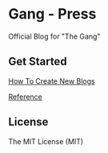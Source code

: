 # Gang - Press

Official Blog for "The Gang"

## Get Started

[How To Create New Blogs](https:github.io/)

[Reference](https://github.io/)

## License
The MIT License (MIT)
